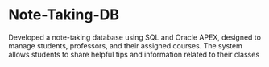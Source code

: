 # Note-Taking-DB
Developed a note-taking database using SQL and Oracle APEX, designed to manage students, professors, and their assigned courses. The system allows students to share helpful tips and information related to their classes
